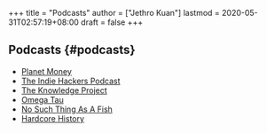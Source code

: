 +++
title = "Podcasts"
author = ["Jethro Kuan"]
lastmod = 2020-05-31T02:57:19+08:00
draft = false
+++

## Podcasts {#podcasts}

- [Planet Money](https://www.npr.org/sections/money/)
- [The Indie Hackers Podcast](https://www.indiehackers.com/podcast)
- [The Knowledge Project](https://fs.blog/the-knowledge-project/)
- [Omega Tau](http://omegataupodcast.net/)
- [No Such Thing As A Fish](https://audioboom.com/channel/nosuchthingasafish)
- [Hardcore History](https://www.dancarlin.com/hardcore-history-series/)
